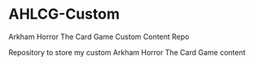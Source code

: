 # AHLCG-Custom
Arkham Horror The Card Game Custom Content Repo

Repository to store my custom Arkham Horror The Card Game content
